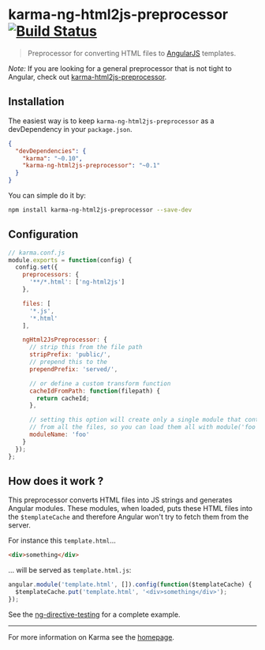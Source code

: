 # karma-ng-html2js-preprocessor [![Build Status](https://travis-ci.org/karma-runner/karma-ng-html2js-preprocessor.png?branch=master)](https://travis-ci.org/karma-runner/karma-ng-html2js-preprocessor)

> Preprocessor for converting HTML files to [AngularJS](http://angularjs.org/) templates.

*Note:* If you are looking for a general preprocessor that is not tight to Angular, check out [karma-html2js-preprocessor](https://github.com/karma-runner/karma-html2js-preprocessor).

## Installation

The easiest way is to keep `karma-ng-html2js-preprocessor` as a devDependency in your `package.json`.
```json
{
  "devDependencies": {
    "karma": "~0.10",
    "karma-ng-html2js-preprocessor": "~0.1"
  }
}
```

You can simple do it by:
```bash
npm install karma-ng-html2js-preprocessor --save-dev
```

## Configuration
```js
// karma.conf.js
module.exports = function(config) {
  config.set({
    preprocessors: {
      '**/*.html': ['ng-html2js']
    },

    files: [
      '*.js',
      '*.html'
    ],

    ngHtml2JsPreprocessor: {
      // strip this from the file path
      stripPrefix: 'public/',
      // prepend this to the
      prependPrefix: 'served/',

      // or define a custom transform function
      cacheIdFromPath: function(filepath) {
        return cacheId;
      },

      // setting this option will create only a single module that contains templates
      // from all the files, so you can load them all with module('foo')
      moduleName: 'foo'
    }
  });
};
```

## How does it work ?

This preprocessor converts HTML files into JS strings and generates Angular modules. These modules, when loaded, puts these HTML files into the `$templateCache` and therefore Angular won't try to fetch them from the server.

For instance this `template.html`...
```html
<div>something</div>
```
... will be served as `template.html.js`:
```js
angular.module('template.html', []).config(function($templateCache) {
  $templateCache.put('template.html', '<div>something</div>');
});
```

See the [ng-directive-testing](https://github.com/vojtajina/ng-directive-testing) for a complete example.

----

For more information on Karma see the [homepage].


[homepage]: http://karma-runner.github.com
